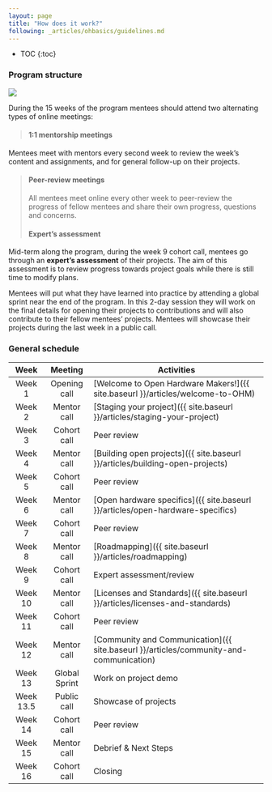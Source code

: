 ```yaml
---
layout: page
title: "How does it work?"
following: _articles/ohbasics/guidelines.md
---
```

* TOC
{:toc}


### Program structure

![](https://openhardware.space/assets/images/path.png)

During the 15 weeks of the program mentees should attend two alternating types of online meetings:

>#### 1:1 mentorship meetings 
Mentees meet with mentors every second week to review the week’s content and assignments, and for general follow-up on their projects.
>
>#### Peer-review meetings
>All mentees meet online every other week to peer-review the progress of fellow mentees and share their own progress, questions and concerns.
>
>#### Expert’s assessment
Mid-term along the program, during the week 9 cohort call, mentees go through an **expert’s assessment** of their projects. The aim of this assessment is to review progress towards project goals while there is still time to modify plans.

Mentees will put what they have learned into practice by attending a global sprint near the end of the program. In this 2-day session they will work on the final details for opening their projects to contributions and will also contribute to their fellow mentees’ projects. Mentees will showcase their projects during the last week in a public call.

### General schedule

|    Week   |    Meeting    | Activities                       |
|:---------:|:-------------:|----------------------------------|
|   Week 1  |  Opening call | [Welcome to Open Hardware Makers!]({{ site.baseurl }}/articles/welcome-to-OHM) |
|   Week 2  |  Mentor call  | [Staging your project]({{ site.baseurl }}/articles/staging-your-project)             |
|   Week 3  |  Cohort call  | Peer review                      |
|   Week 4  |  Mentor call  | [Building open projects]({{ site.baseurl }}/articles/building-open-projects)           |
|   Week 5  |  Cohort call  | Peer review                      |
|   Week 6  |  Mentor call  | [Open hardware specifics]({{ site.baseurl }}/articles/open-hardware-specifics)          |
|   Week 7  |  Cohort call  | Peer review                      |
|   Week 8  |  Mentor call  | [Roadmapping]({{ site.baseurl }}/articles/roadmapping)         |
|   Week 9  |  Cohort call  | Expert assessment/review         |
|  Week 10  |  Mentor call  | [Licenses and Standards]({{ site.baseurl }}/articles/licenses-and-standards)          |
|  Week 11  |  Cohort call  | Peer review                      |
|  Week 12  |  Mentor call  | [Community and Communication]({{ site.baseurl }}/articles/community-and-communication)       |
|  Week 13  | Global Sprint | Work on project demo             |
| Week 13.5 |  Public call  | Showcase of projects             |
|  Week 14  |  Cohort call  | Peer review                      |
|  Week 15  |  Mentor call  | Debrief & Next Steps             |
|  Week 16  |  Cohort call  | Closing                          |
